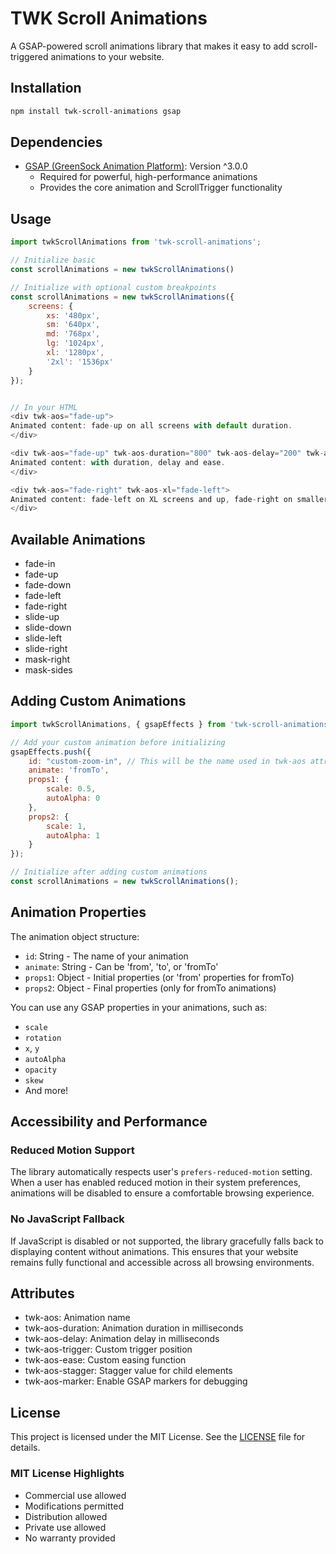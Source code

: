 # TWK Scroll Animations

A GSAP-powered scroll animations library that makes it easy to add scroll-triggered animations to your website.

## Installation
```bash
npm install twk-scroll-animations gsap
```

## Dependencies
- [GSAP (GreenSock Animation Platform)](https://greensock.com/gsap/): Version ^3.0.0
  - Required for powerful, high-performance animations
  - Provides the core animation and ScrollTrigger functionality

## Usage
```javascript
import twkScrollAnimations from 'twk-scroll-animations';

// Initialize basic
const scrollAnimations = new twkScrollAnimations()

// Initialize with optional custom breakpoints
const scrollAnimations = new twkScrollAnimations({
    screens: {
        xs: '480px',
        sm: '640px',
        md: '768px',
        lg: '1024px',
        xl: '1280px',
        '2xl': '1536px'
    }
});


// In your HTML
<div twk-aos="fade-up">
Animated content: fade-up on all screens with default duration.
</div>

<div twk-aos="fade-up" twk-aos-duration="800" twk-aos-delay="200" twk-aos-ease="power2.inOut">
Animated content: with duration, delay and ease.
</div>

<div twk-aos="fade-right" twk-aos-xl="fade-left">
Animated content: fade-left on XL screens and up, fade-right on smaller screens.
</div>
```

## Available Animations
- fade-in
- fade-up
- fade-down
- fade-left
- fade-right
- slide-up
- slide-down
- slide-left
- slide-right
- mask-right
- mask-sides


## Adding Custom Animations
```javascript
import twkScrollAnimations, { gsapEffects } from 'twk-scroll-animations'

// Add your custom animation before initializing
gsapEffects.push({
    id: "custom-zoom-in", // This will be the name used in twk-aos attribute
    animate: 'fromTo',
    props1: {
        scale: 0.5,
        autoAlpha: 0
    },
    props2: {
        scale: 1,
        autoAlpha: 1
    }
});

// Initialize after adding custom animations
const scrollAnimations = new twkScrollAnimations();
```

## Animation Properties

The animation object structure:
- `id`: String - The name of your animation
- `animate`: String - Can be 'from', 'to', or 'fromTo'
- `props1`: Object - Initial properties (or 'from' properties for fromTo)
- `props2`: Object - Final properties (only for fromTo animations)

You can use any GSAP properties in your animations, such as:
- `scale`
- `rotation`
- `x`, `y`
- `autoAlpha`
- `opacity`
- `skew`
- And more!


## Accessibility and Performance

### Reduced Motion Support
The library automatically respects user's `prefers-reduced-motion` setting. When a user has enabled reduced motion in their system preferences, animations will be disabled to ensure a comfortable browsing experience.

### No JavaScript Fallback
If JavaScript is disabled or not supported, the library gracefully falls back to displaying content without animations. This ensures that your website remains fully functional and accessible across all browsing environments.


## Attributes
- twk-aos: Animation name
- twk-aos-duration: Animation duration in milliseconds
- twk-aos-delay: Animation delay in milliseconds
- twk-aos-trigger: Custom trigger position
- twk-aos-ease: Custom easing function
- twk-aos-stagger: Stagger value for child elements
- twk-aos-marker: Enable GSAP markers for debugging

## License
This project is licensed under the MIT License. See the [LICENSE](LICENSE) file for details.

### MIT License Highlights
- Commercial use allowed
- Modifications permitted
- Distribution allowed
- Private use allowed
- No warranty provided
